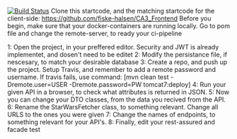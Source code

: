[![Build Status](https://travis-ci.com/LukasBangStoltz/myStartCode_Backend.svg?branch=master)](https://travis-ci.com/LukasBangStoltz/myStartCode_Backend)
Clone this startcode, and the matching startcode for the client-side: https://github.com/fiske-halsen/CA3_Frontend
Before you begin, make sure that your docker-containers are running locally. Go to pom file and change the remote-server, to ready your ci-pipeline



1: Open the project, in your preffered editor. Security and JWT is already implementet, and dosen't need to be editet
2: Modify the persistance file, if nescesary, to match your desirable database
3: Create a repo, and push up the project. Setup Travis, and remember to add a remote password and username. If travis fails, use command: [mvn clean test -Dremote.user=USER -Dremote.password=PW tomcat7:deploy]
4: Run your given API in a browser, to check what attributes is returned in JSON. 
5: Now you can change your DTO classes, from the data you recived from the API.
6: Rename the StarWarsFetcher class, to something relevant. Change all URLS to the ones you were given
7: Change the names of endpoints, to something relevant for your API's.
8: Finally, edit your rest-assured and facade test 
